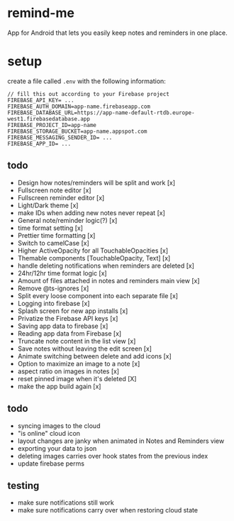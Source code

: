 # remind-me

App for Android that lets you easily keep notes and reminders in one place.

# setup

create a file called `.env` with the following information:

```
// fill this out according to your Firebase project
FIREBASE_API_KEY= ...
FIREBASE_AUTH_DOMAIN=app-name.firebaseapp.com
FIREBASE_DATABASE_URL=https://app-name-default-rtdb.europe-west1.firebasedatabase.app
FIREBASE_PROJECT_ID=app-name
FIREBASE_STORAGE_BUCKET=app-name.appspot.com
FIREBASE_MESSAGING_SENDER_ID= ...
FIREBASE_APP_ID= ...
```

## todo

-   Design how notes/reminders will be split and work [x]
-   Fullscreen note editor [x]
-   Fullscreen reminder editor [x]
-   Light/Dark theme [x]
-   make IDs when adding new notes never repeat [x]
-   General note/reminder logic(?) [x]
-   time format setting [x]
-   Prettier time formatting [x]
-   Switch to camelCase [x]
-   Higher ActiveOpacity for all TouchableOpacities [x]
-   Themable components [TouchableOpacity, Text] [x]
-   handle deleting notifications when reminders are deleted [x]
-   24hr/12hr time format logic [x]
-   Amount of files attached in notes and reminders main view [x]
-   Remove @ts-ignores [x]
-   Split every loose component into each separate file [x]
-   Logging into firebase [x]
-   Splash screen for new app installs [x]
-   Privatize the Firebase API keys [x]
-   Saving app data to firebase [x]
-   Reading app data from Firebase [x]
-   Truncate note content in the list view [x]
-   Save notes without leaving the edit screen [x]
-   Animate switching between delete and add icons [x]
-   Option to maximize an image to a note [x]
-   aspect ratio on images in notes [x]
-   reset pinned image when it's deleted [X]
-   make the app build again [x]

## todo

-   syncing images to the cloud
-   "is online" cloud icon
-   layout changes are janky when animated in Notes and Reminders view
-   exporting your data to json
-   deleting images carries over hook states from the previous index
-   update firebase perms

## testing

-   make sure notifications still work
-   make sure notifications carry over when restoring cloud state
